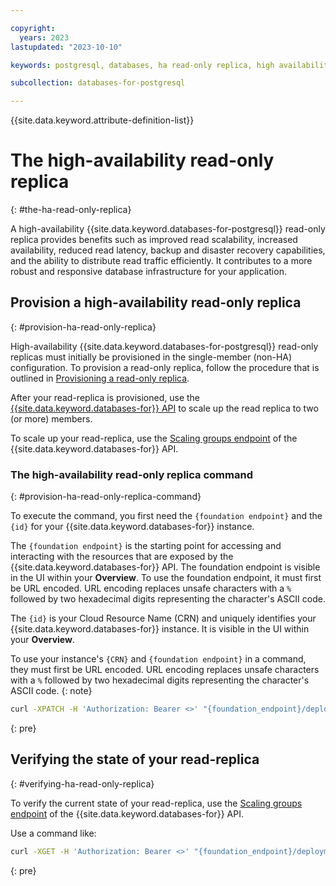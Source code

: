 ```yaml
---

copyright:
  years: 2023
lastupdated: "2023-10-10"

keywords: postgresql, databases, ha read-only replica, high availability read-only replica, resync, promote, cross-region replication, postgres replica, postgresql replica, leader deployment, read replica, data member, replication status, url encoding, foundation endpoint

subcollection: databases-for-postgresql

---
```


{{site.data.keyword.attribute-definition-list}}

# The high-availability read-only replica
{: #the-ha-read-only-replica}

A high-availability {{site.data.keyword.databases-for-postgresql}} read-only replica provides benefits such as improved read scalability, increased availability, reduced read latency, backup and disaster recovery capabilities, and the ability to distribute read traffic efficiently. It contributes to a more robust and responsive database infrastructure for your application.

## Provision a high-availability read-only replica
{: #provision-ha-read-only-replica}

High-availability {{site.data.keyword.databases-for-postgresql}} read-only replicas must initially be provisioned in the single-member (non-HA) configuration. To provision a read-only replica, follow the procedure that is outlined in [Provisioning a read-only replica](/docs/databases-for-postgresql?topic=databases-for-postgresql-read-only-replicas&interface=ui#read-only-replicas-provision).

After your read-replica is provisioned, use the [{{site.data.keyword.databases-for}} API](https://cloud.ibm.com/apidocs/cloud-databases-api/cloud-databases-api-v5#introduction) to scale up the read replica to two (or more) members.

To scale up your read-replica, use the [Scaling groups endpoint](https://cloud.ibm.com/apidocs/cloud-databases-api/cloud-databases-api-v5#setdeploymentscalinggroup) of the {{site.data.keyword.databases-for}} API.

### The high-availability read-only replica command
{: #provision-ha-read-only-replica-command}

To execute the command, you first need the `{foundation endpoint}` and the `{id}` for your {{site.data.keyword.databases-for}} instance. 

The `{foundation endpoint}` is the starting point for accessing and interacting with the resources that are exposed by the {{site.data.keyword.databases-for}} API. The foundation endpoint is visible in the UI within your **Overview**. To use the foundation endpoint, it must first be URL encoded. URL encoding replaces unsafe characters with a `%` followed by two hexadecimal digits representing the character's ASCII code.

The `{id}` is your Cloud Resource Name (CRN) and uniquely identifies your {{site.data.keyword.databases-for}} instance. It is visible in the UI within your **Overview**.

To use your instance's `{CRN}` and `{foundation endpoint}` in a command, they must first be URL encoded. URL encoding replaces unsafe characters with a `%` followed by two hexadecimal digits representing the character's ASCII code.
{: note}

```sh
curl -XPATCH -H 'Authorization: Bearer <>' "{foundation_endpoint}/deployments/{id}/groups/member" -d '{"members": {"allocation_count": 2}}'
```
{: pre}


## Verifying the state of your read-replica
{: #verifying-ha-read-only-replica}

To verify the current state of your read-replica, use the [Scaling groups endpoint](https://cloud.ibm.com/apidocs/cloud-databases-api/cloud-databases-api-v5#listdeploymentscalinggroups) of the {{site.data.keyword.databases-for}} API.

Use a command like:

```sh
curl -XGET -H 'Authorization: Bearer <>' "{foundation_endpoint}/deployments/{id}/groups"
```
{: pre}
